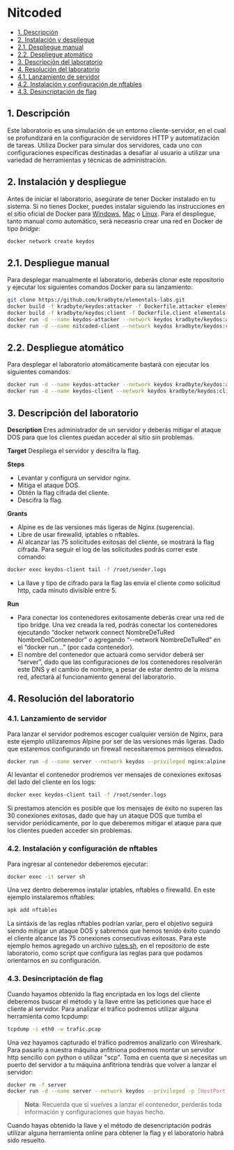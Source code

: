 # Nitcoded

- [1. Descripción](#1.-descripción)
- [2. Instalación y despliegue](#2.-instalación-y-despliegue)
- [2.1. Despliegue manual](#2.1.-despliegue-manual)
- [2.2. Despliegue atomático](#2.2.-despliegue-atomático)
- [3. Descripción del laboratorio](#3.-descripción-del-laboratorio)
- [4. Resolución del laboratorio](#4.-resolución-del-laboratorio)
- [4.1. Lanzamiento de servidor](#4.1.-lanzamiento-de-servidor)
- [4.2. Instalación y configuración de nftables](#4.2.-instalación-y-configuración-de-nftables)
- [4.3. Desincriptación de flag](#4.3.-desincriptación-de-flag)

## 1. Descripción

Este laboratorio es una simulación de un entorno cliente-servidor, en el cual se profundizará en la configuración de servidores HTTP y automatización de tareas. Utiliza Docker para simular dos servidores, cada uno con configuraciones específicas destinadas a desafiar al usuario a utilizar una variedad de herramientas y técnicas de administración.

## 2. Instalación y despliegue

Antes de iniciar el laboratorio, asegúrate de tener Docker instalado en tu sistema. Si no tienes Docker, puedes instalar siguiendo las instrucciones en el sitio oficial de Docker para [Windows](https://docs.docker.com/docker-for-windows/install/), [Mac](https://docs.docker.com/docker-for-mac/install/) o [Linux](https://docs.docker.com/engine/install/).
Para el despliegue, tanto manual como automático, será neceasrio crear una red en Docker de tipo _bridge_:

```bash
docker network create keydos
```

## 2.1. Despliegue manual

Para desplegar manualmente el laboratorio, deberás clonar este repositorio y ejecutar los siguientes comandos Docker para su lanzamiento:

```bash
git clone https://github.com/kradbyte/elementals-labs.git
docker build -f kradbyte/keydos:attacker -f Dockerfile.attacker elementals-labs/8-KeyDOS
docker build -f kradbyte/keydos:client -f Dockerfile.client elementals-labs/8-KeyDOS
docker run -d --name keydos-attacker --network keydos kradbyte/keydos:attacker
docker run -d --name nitcoded-client --network keydos kradbyte/keydos:client
```

## 2.2. Despliegue atomático

Para desplegar el laboratorio atomáticamente bastará con ejecutar los siguientes comandos:

```bash
docker run -d --name keydos-attacker --network keydos kradbyte/keydos:attacker
docker run -d --name keydos-client --network keydos kradbyte/keydos:client
```

## 3. Descripción del laboratorio

**Description**
Eres administrador de un servidor y deberás mitigar el ataque DOS para que los clientes puedan acceder al sitio sin problemas.

**Target**
Despliega el servidor y descifra la flag.

**Steps**
- Levantar y configura un servidor nginx.
- Mitiga el ataque DOS.
- Obtén la flag cifrada del cliente.
- Descifra la flag.

**Grants**
- Alpine es de las versiones más ligeras de Nginx (sugerencia).
- Libre de usar firewalld, iptables o nftables.
- Al alcanzar las 75 solicitudes exitosas del cliente, se mostrará la flag cifrada. Para seguir el log de las solicitudes podrás correr este comando:

```bash
docker exec keydos-client tail -f /root/sender.logs
```

- La llave y tipo de cifrado para la flag las envía el cliente como solicitud http, cada minuto divisible entre 5.

**Run**
- Para conectar los contenedores exitosamente deberás crear una red de tipo bridge. Una vez creada la red, podrás conectar los contenedores ejecutando “docker network connect NombreDeTuRed NombreDelContenedor” o agregando “--network NombreDeTuRed” en el “docker run…” (por cada contenedor).
- El nombre del contenedor que actuará como servidor deberá ser “server”, dado que las configuraciones de los contenedores resolverán este DNS y el cambio de nombre, a pesar de estar dentro de la misma red, afectará al funcionamiento general del laboratorio.

## 4. Resolución del laboratorio

### 4.1. Lanzamiento de servidor

Para lanzar el servidor podremos escoger cualquier versión de Nginx, para este ejemplo utilizaremos Alpine por ser de las versiones más ligeras. Dado que estaremos configurando un firewall necesitaremos permisos elevados.

```bash
docker run -d --name server --network keydos --privileged nginx:alpine
```
 Al levantar el contenedor prodremos ver mensajes de conexiones exitosas del lado del cliente en los logs:

```bash
docker exec keydos-client tail -f /root/sender.logs
```

Si prestamos atención es posible que los mensajes de éxito no superen las 30 conexiones exitosas, dado que hay un ataque DOS que tumba el servidor periódicamente, por lo que deberemos mitigar el ataque para que los clientes pueden acceder sin problemas.

### 4.2. Instalación y configuración de nftables

Para ingresar al contenedor deberemos ejecutar:

```bash
docker exec -it server sh
```

Una vez dentro deberemos instalar iptables, nftables o firewalld. En este ejemplo instalaremos nftables:

```bash
apk add nftables
```

La sintáxis de las reglas nftables podrían variar, pero el objetivo seguirá siendo mitigar un ataque DOS y sabremos que hemos tenido éxito cuando el cliente alcance las 75 conexiones consecutivas exitosas. Para este ejemplo hemos agregado un archivo [rules.sh](rules.sh), en el repositorio de este laboratorio, como script que configura las reglas para que podamos orientarnos en su configuración.

### 4.3. Desincriptación de flag

Cuando hayamos obtenido la flag encriptada en los logs del cliente deberemos buscar el método y la llave entre las peticiones que hace el cliente al servidor. Para analizar el tráfico podremos utilizar alguna herramienta como tcpdump:

```bash
tcpdump -i eth0 -w trafic.pcap
```

Una vez hayamos capturado el tráfico podremos analizarlo con Wireshark. Para pasarlo a nuestra máquina anfitriona podremos montar un servidor http sencillo con python o utilizar "scp". Toma en cuenta que si necesitas un puerto del servidor a tu máquina anfitriona tendrás que volver a lanzar el servidor:

```bash
docker rm -f server
docker run -d --name server --network keydos --privileged -p [HostPort]:[ServerPort] nginx:alpine
```

> **Nota**: Recuerda que si vuelves a lanzar el contenedor, perderás toda información y configuraciones que hayas hecho.

Cuando hayas obtenido la llave y el método de desencriptación podrás utilizar alguna herramienta online para obtener la flag y el laboratorio habrá sido resuelto.
